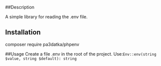 ##Description

A simple library for reading the .env file. 

## Installation

composer require pa3datka/phpenv

##Usage
Create a file .env in the root of the project.
Use:``Env::env(string $value, string $default): string``

